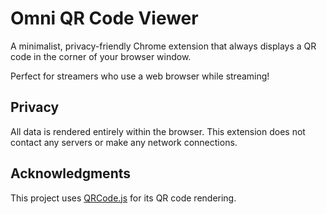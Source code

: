 # Omni QR Code Viewer

A minimalist, privacy-friendly Chrome extension that always displays a QR code in the corner of your browser window.

Perfect for streamers who use a web browser while streaming!

## Privacy

All data is rendered entirely within the browser. This extension does not contact any servers or make any network connections.

## Acknowledgments

This project uses [QRCode.js](https://github.com/davidshimjs/qrcodejs) for its QR code rendering.
